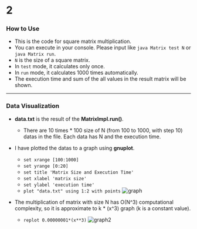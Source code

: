 # 2

### How to Use

- This is the code for square matrix multiplication.
- You can execute in your console. Please input like `java Matrix test N` or `java Matrix run`.
- `N` is the size of a square matrix.
- In `test` mode, it calculates only once.
- In `run` mode, it calculates 1000 times automatically. 
- The execution time and sum of the all values in the result matrix will be shown.

***
### Data Visualization

- __data.txt__ is the result of the __MatrixImpl.run()__.
    - There are 10 times * 100 size of N (from 100 to 1000, with step 10) datas in the file. Each data has N and the execution time.

- I have plotted the datas to a graph using __gnuplot__.
    - `set xrange [100:1000]`
    - `set yrange [0:20]`
    - `set title 'Matrix Size and Execution Time'`
    - `set xlabel 'matrix size'`
    - `set ylabel 'execution time'`
    - `plot "data.txt" using 1:2 with points`
    ![graph](https://user-images.githubusercontent.com/34668695/58796707-fd736700-8638-11e9-8811-690da2e14a03.png)
    
- The multiplication of matrix with size N has O(N^3) computational complexity, so it is approximate to k * (x^3) graph (k is a constant value).
    - `replot 0.00000001*(x**3)`
    ![graph2](https://user-images.githubusercontent.com/34668695/58797169-437cfa80-863a-11e9-88df-6cb87cb05953.png)
  
